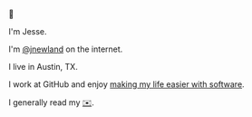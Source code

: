 👋

I'm Jesse.

I'm <a href="https://twitter.com/jnewland">@jnewland</a> on the internet.

I live in Austin, TX.

I work at GitHub and enjoy <a href="https://github.com/jnewland">making my life easier with software</a>.

I generally read my <a href="mailto:jesse@jnewland.com">✉️</a>.

